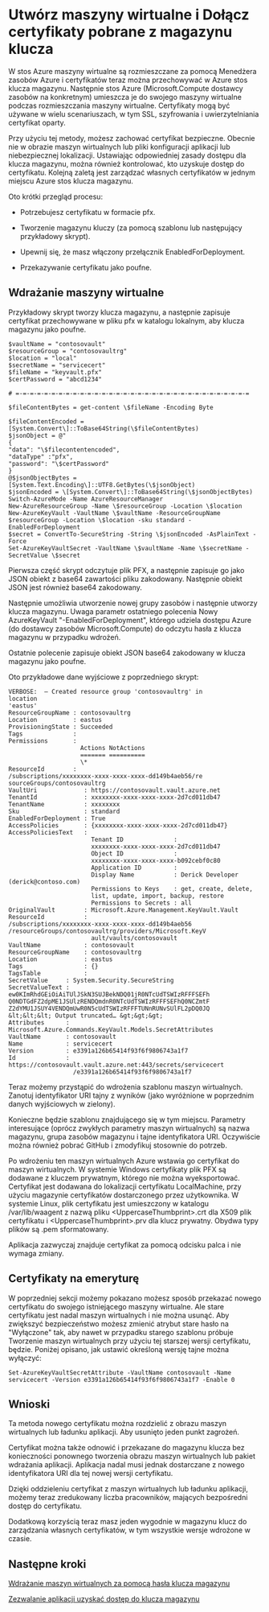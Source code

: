 <properties
    pageTitle="Rozmieszczanie maszyn wirtualnych za pomocą certyfikatu przy użyciu magazynu klucza stos Azure | Microsoft Azure"
    description="Dowiedz się, jak wdrożyć maszyn wirtualnych i wprowadzić certyfikat z magazynu klucza stos Azure"
    services="azure-stack"
    documentationCenter=""
    authors="rlfmendes"
    manager="natmack"
    editor=""/>

<tags
    ms.service="azure-stack"
    ms.workload="na"
    ms.tgt_pltfrm="na"
    ms.devlang="na"
    ms.topic="get-started-article"
    ms.date="09/26/2016"
    ms.author="ricardom"/>

# <a name="create-vms-and-include-certificates-retrieved-from-key-vault"></a>Utwórz maszyny wirtualne i Dołącz certyfikaty pobrane z magazynu klucza

W stos Azure maszyny wirtualne są rozmieszczane za pomocą Menedżera zasobów Azure i certyfikatów teraz można przechowywać w Azure stos klucza magazynu. Następnie stos Azure (Microsoft.Compute dostawcy zasobów na konkretnym) umieszcza je do swojego maszyny wirtualne podczas rozmieszczania maszyny wirtualne. Certyfikaty mogą być używane w wielu scenariuszach, w tym SSL, szyfrowania i uwierzytelniania certyfikat oparty.

Przy użyciu tej metody, możesz zachować certyfikat bezpieczne. Obecnie nie w obrazie maszyn wirtualnych lub pliki konfiguracji aplikacji lub niebezpiecznej lokalizacji. Ustawiając odpowiedniej zasady dostępu dla klucza magazynu, można również kontrolować, kto uzyskuje dostęp do certyfikatu. Kolejną zaletą jest zarządzać własnych certyfikatów w jednym miejscu Azure stos klucza magazynu.

Oto krótki przegląd procesu:

-   Potrzebujesz certyfikatu w formacie pfx.

-   Tworzenie magazynu kluczy (za pomocą szablonu lub następujący przykładowy skrypt).

-   Upewnij się, że masz włączony przełącznik EnabledForDeployment.

-   Przekazywanie certyfikatu jako poufne.

## <a name="deploying-vms"></a>Wdrażanie maszyny wirtualne

Przykładowy skrypt tworzy klucza magazynu, a następnie zapisuje certyfikat przechowywane w pliku pfx w katalogu lokalnym, aby klucza magazynu jako poufne.

    $vaultName = "contosovault"
    $resourceGroup = "contosovaultrg"
    $location = "local"
    $secretName = "servicecert"
    $fileName = "keyvault.pfx"
    $certPassword = "abcd1234"

    # =-=-=-=-=-=-=-=-=-=-=-=-=-=-=-=-=-=-=-=-=-=-=-=-=-=-=-=-=-=-=-=-=

    $fileContentBytes = get-content \$fileName -Encoding Byte

    $fileContentEncoded =
    [System.Convert\]::ToBase64String(\$fileContentBytes)
    $jsonObject = @"
    {
    "data": "\$filecontentencoded",
    "dataType" :"pfx",
    "password": "\$certPassword"
    }
    @$jsonObjectBytes = [System.Text.Encoding\]::UTF8.GetBytes(\$jsonObject)
    $jsonEncoded = \[System.Convert\]::ToBase64String(\$jsonObjectBytes)
    Switch-AzureMode -Name AzureResourceManager
    New-AzureResourceGroup -Name \$resourceGroup -Location \$location
    New-AzureKeyVault -VaultName \$vaultName -ResourceGroupName
    $resourceGroup -Location \$location -sku standard -EnabledForDeployment
    $secret = ConvertTo-SecureString -String \$jsonEncoded -AsPlainText -Force
    Set-AzureKeyVaultSecret -VaultName \$vaultName -Name \$secretName -SecretValue \$secret

Pierwsza część skrypt odczytuje plik PFX, a następnie zapisuje go jako JSON obiekt z base64 zawartości pliku zakodowany. Następnie obiekt JSON jest również base64 zakodowany.

Następnie umożliwia utworzenie nowej grupy zasobów i następnie utworzy klucza magazynu. Uwaga parametr ostatniego polecenia Nowy AzureKeyVault "-EnabledForDeployment", którego udziela dostępu Azure (do dostawcy zasobów Microsoft.Compute) do odczytu hasła z klucza magazynu w przypadku wdrożeń.

Ostatnie polecenie zapisuje obiekt JSON base64 zakodowany w klucza magazynu jako poufne.

Oto przykładowe dane wyjściowe z poprzedniego skrypt:

    VERBOSE:  – Created resource group 'contosovaultrg' in
    location
    'eastus'
    ResourceGroupName : contosovaultrg
    Location          : eastus
    ProvisioningState : Succeeded
    Tags              :
    Permissions       :
                        Actions NotActions
                        ======= ==========
                        \*
    ResourceId        :
    /subscriptions/xxxxxxxx-xxxx-xxxx-xxxx-dd149b4aeb56/re
    sourceGroups/contosovaultrg
    VaultUri             : https://contosovault.vault.azure.net
    TenantId             : xxxxxxxx-xxxx-xxxx-xxxx-2d7cd011db47
    TenantName           : xxxxxxxx
    Sku                  : standard
    EnabledForDeployment : True
    AccessPolicies       : {xxxxxxxx-xxxx-xxxx-xxxx-2d7cd011db47}
    AccessPoliciesText   :
                           Tenant ID              :
                           xxxxxxxx-xxxx-xxxx-xxxx-2d7cd011db47
                           Object ID              :
                           xxxxxxxx-xxxx-xxxx-xxxx-b092cebf0c80
                           Application ID         :
                           Display Name           : Derick Developer  (derick@contoso.com)
                           Permissions to Keys    : get, create, delete,
                           list, update, import, backup, restore
                           Permissions to Secrets : all
    OriginalVault        : Microsoft.Azure.Management.KeyVault.Vault
    ResourceId           :
    /subscriptions/xxxxxxxx-xxxx-xxxx-xxxx-dd149b4aeb56                 
    /resourceGroups/contosovaultrg/providers/Microsoft.KeyV
                           ault/vaults/contosovault
    VaultName            : contosovault
    ResourceGroupName    : contosovaultrg
    Location             : eastus
    Tags                 : {}
    TagsTable            :
    SecretValue     : System.Security.SecureString
    SecretValueText :
    ew0KImRhdGEiOiAiTUlJSkN3SUJBekNDQ01jR0NTcUdTSWIzRFFFSEFh
    Q0NDTGdFZ2dpME1JSUlzRENDQmdnR0NTcUdTSWIzRFFFSEFhQ0NCZmtF           
    Z2dYMU1JSUY4VENDQmUwR0N5cUdTSWIzRFFFTUNnRUNvSUlFL2pDQ0JQ
    &lt;&lt;&lt; Output truncated… &gt;&gt;&gt;
    Attributes      :
    Microsoft.Azure.Commands.KeyVault.Models.SecretAttributes
    VaultName       : contosovault
    Name            : servicecert
    Version         : e3391a126b65414f93f6f9806743a1f7
    Id              :
    https://contosovault.vault.azure.net:443/secrets/servicecert
                      /e3391a126b65414f93f6f9806743a1f7

Teraz możemy przystąpić do wdrożenia szablonu maszyn wirtualnych. Zanotuj identyfikator URI tajny z wyników (jako wyróżnione w poprzednim danych wyjściowych w zielony).

Konieczne będzie szablonu znajdującego się w tym miejscu. Parametry interesujące (oprócz zwykłych parametry maszyn wirtualnych) są nazwa magazynu, grupa zasobów magazynu i tajne identyfikatora URI. Oczywiście można również pobrać GitHub i zmodyfikuj stosownie do potrzeb.

Po wdrożeniu ten maszyn wirtualnych Azure wstawia go certyfikat do maszyn wirtualnych.
W systemie Windows certyfikaty plik PFX są dodawane z kluczem prywatnym, którego nie można wyeksportować. Certyfikat jest dodawana do lokalizacji certyfikatu LocalMachine, przy użyciu magazynie certyfikatów dostarczonego przez użytkownika. W systemie Linux, plik certyfikatu jest umieszczony w katalogu /var/lib/waagent z nazwą pliku &lt;UppercaseThumbprint&gt;.crt dla X509 plik certyfikatu i &lt;UppercaseThumbprint&gt;.prv dla klucz prywatny.
Obydwa typy plików są .pem sformatowany.

Aplikacja zazwyczaj znajduje certyfikat za pomocą odcisku palca i nie wymaga zmiany.

## <a name="retiring-certificates"></a>Certyfikaty na emeryturę


W poprzedniej sekcji możemy pokazano możesz sposób przekazać nowego certyfikatu do swojego istniejącego maszyny wirtualne. Ale stare certyfikatu jest nadal maszyn wirtualnych i nie można usunąć. Aby zwiększyć bezpieczeństwo możesz zmienić atrybut stare hasło na "Wyłączone" tak, aby nawet w przypadku starego szablonu próbuje Tworzenie maszyn wirtualnych przy użyciu tej starszej wersji certyfikatu, będzie. Poniżej opisano, jak ustawić określoną wersję tajne można wyłączyć:

    Set-AzureKeyVaultSecretAttribute -VaultName contosovault -Name servicecert -Version e3391a126b65414f93f6f9806743a1f7 -Enable 0

## <a name="conclusion"></a>Wnioski


Ta metoda nowego certyfikatu można rozdzielić z obrazu maszyn wirtualnych lub ładunku aplikacji. Aby usunięto jeden punkt zagrożeń.

Certyfikat można także odnowić i przekazane do magazynu klucza bez konieczności ponownego tworzenia obrazu maszyn wirtualnych lub pakiet wdrażania aplikacji. Aplikacja nadal musi jednak dostarczane z nowego identyfikatora URI dla tej nowej wersji certyfikatu.

Dzięki oddzieleniu certyfikat z maszyn wirtualnych lub ładunku aplikacji, możemy teraz zredukowany liczba pracowników, mających bezpośredni dostęp do certyfikatu.

Dodatkową korzyścią teraz masz jeden wygodnie w magazynu klucz do zarządzania własnych certyfikatów, w tym wszystkie wersje wdrożone w czasie.

## <a name="next-steps"></a>Następne kroki

[Wdrażanie maszyn wirtualnych za pomocą hasła klucza magazynu](azure-stack-kv-deploy-vm-with-secret.md)

[Zezwalanie aplikacji uzyskać dostęp do klucza magazynu](azure-stack-kv-sample-app.md)